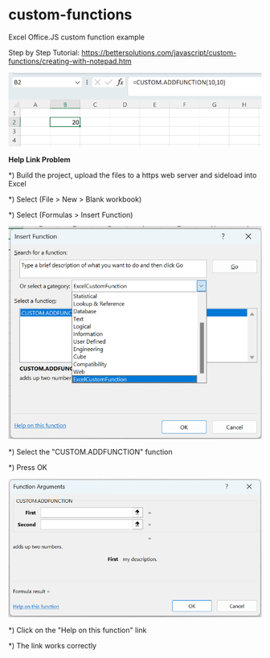 # custom-functions
Excel Office.JS custom function example 

Step by Step Tutorial:
https://bettersolutions.com/javascript/custom-functions/creating-with-notepad.htm

<img src="/images/screenshot.png"> 


<B>Help Link Problem</B>

*) Build the project, upload the files to a https web server and sideload into Excel

*) Select (File > New > Blank workbook)

*) Select (Formulas > Insert Function)

<img src="images/insert-function-dialog.png"> 

*) Select the "CUSTOM.ADDFUNCTION" function

*) Press OK

<img src="images/arguments-dialog-one.png"> 

*) Click on the "Help on this function" link

*) The link works correctly

